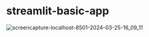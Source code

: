 # streamlit-basic-app
![screencapture-localhost-8501-2024-03-25-16_09_11](https://github.com/AmulyaShetty11/streamlit-basic-app/assets/137149903/f7f94364-8457-4a8c-bafe-508d5d720fa8)
